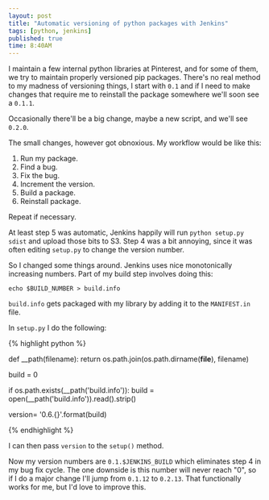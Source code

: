 ```yaml
---
layout: post
title: "Automatic versioning of python packages with Jenkins"
tags: [python, jenkins]
published: true
time: 8:40AM
---
```

I maintain a few internal python libraries at Pinterest, and for some of them, we try to maintain properly versioned pip packages.  There's no real method to my madness of versioning things, I start with `0.1` and if I need to make changes that require me to reinstall the package somewhere we'll soon see a `0.1.1`.


Occasionally there'll be a big change, maybe a new script, and we'll see ``0.2.0``.

The small changes, however got obnoxious.  My workflow would be like this:

1. Run my package.
2. Find a bug.
3. Fix the bug.
4. Increment the version.
5. Build a package.
6. Reinstall package.

Repeat if necessary.

At least step 5 was automatic, Jenkins happily will run ``python setup.py sdist`` and upload those bits to S3.  Step 4 was a bit annoying, since it was often editing ``setup.py`` to change the version number.

So I changed some things around.  Jenkins uses nice monotonically increasing numbers.  Part of my build step involves doing this:

```
echo $BUILD_NUMBER > build.info
```

``build.info`` gets packaged with my library by adding it to the ``MANIFEST.in`` file.

In ``setup.py`` I do the following:


{% highlight python %}

def __path(filename):
    return os.path.join(os.path.dirname(__file__),
                        filename)

build = 0

if os.path.exists(__path('build.info')):
    build = open(__path('build.info')).read().strip()

version= '0.6.{}'.format(build)

{% endhighlight %}

I can then pass ``version`` to the ``setup()`` method.

Now my version numbers are ``0.1.$JENKINS_BUILD`` which eliminates step 4 in my bug fix cycle.  The one downside is this number will never reach "0", so if I do a major change I'll jump from ``0.1.12`` to ``0.2.13``.  That functionally works for me, but I'd love to improve this.
